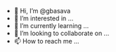 - 👋 Hi, I’m @gbasava
- 👀 I’m interested in ...
- 🌱 I’m currently learning ...
- 💞️ I’m looking to collaborate on ...
- 📫 How to reach me ...

<!---
gbasava/gbasava is a ✨ special ✨ repository because its `README.md` (this file) appears on your GitHub profile.
You can click the Preview link to take a look at your changes.
--->
